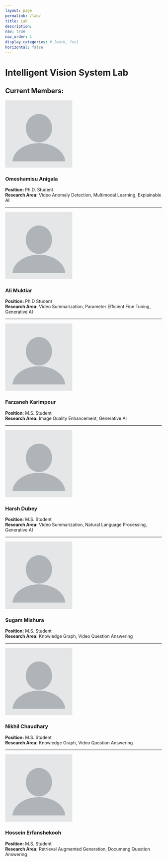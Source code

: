 ```yaml
---
layout: page
permalink: /lab/
title: Lab
description:
nav: true
nav_order: 1
display_categories: # [work, fun]
horizontal: false
---
```


# Intelligent Vision System Lab
## Current Members:
![Picture](/assets/img/blank_profile.png)
### **Omeshamisu Anigala**
**Position:** Ph.D. Student  
**Research Area:** Video Anomaly Detection, Multimodal Learning, Explainable AI

---

![Picture](/assets/img/blank_profile.png)
### **Ali Muktiar**
**Position:** Ph.D Student  
**Research Area:** Video Summarization, Parameter Efficient Fine Tuning, Generative AI

---

![Picture](/assets/img/blank_profile.png)
### **Farzaneh Karimpour**
**Position:** M.S. Student  
**Research Area:** Image Quality Enhancement, Generative AI

---

![Picture](/assets/img/blank_profile.png)
### **Harsh Dubey**
**Position:** M.S. Student  
**Research Area:** Video Summarization, Natural Language Processing, Generative AI

---

![Picture](/assets/img/blank_profile.png)
### **Sugam Mishura**
**Position:** M.S. Student  
**Research Area:** Knowledge Graph, Video Question Answering

---

![Picture](/assets/img/blank_profile.png)
### **Nikhil Chaudhary**
**Position:** M.S. Student  
**Research Area:** Knowledge Graph, Video Question Answering

---

![Picture](/assets/img/blank_profile.png)
### **Hossein Erfanshekooh**
**Position:** M.S. Student  
**Research Area:** Retrieval Augmented Generation, Documeng Question Answering